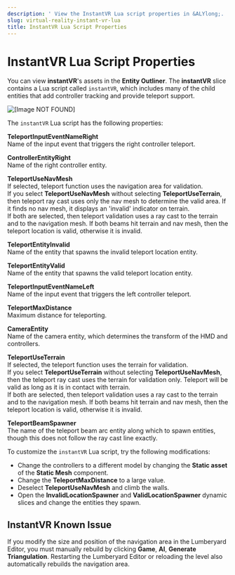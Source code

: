 ```yaml
---
description: ' View the InstantVR Lua script properties in &ALYlong;. '
slug: virtual-reality-instant-vr-lua
title: InstantVR Lua Script Properties
---
```

# InstantVR Lua Script Properties<a name="virtual-reality-instant-vr-lua"></a>

You can view **instantVR**'s assets in the **Entity Outliner**\. The **instantVR** slice contains a Lua script called `instantVR`, which includes many of the child entities that add controller tracking and provide teleport support\.

![\[Image NOT FOUND\]](/images/userguide/vr/virtual-reality-instant-vr-outliner.png)

The `instantVR` Lua script has the following properties:

**TeleportInputEventNameRight**  
Name of the input event that triggers the right controller teleport\.

**ControllerEntityRight**  
Name of the right controller entity\.

**TeleportUseNavMesh**  
If selected, teleport function uses the navigation area for validation\.  
If you select **TeleportUseNavMesh** without selecting **TeleportUseTerrain**, then teleport ray cast uses only the nav mesh to determine the valid area\. If it finds no nav mesh, it displays an 'invalid' indicator on terrain\.  
If both are selected, then teleport validation uses a ray cast to the terrain and to the navigation mesh\. If both beams hit terrain and nav mesh, then the teleport location is valid, otherwise it is invalid\.

**TeleportEntityInvalid**  
Name of the entity that spawns the invalid teleport location entity\.

**TeleportEntityValid**  
Name of the entity that spawns the valid teleport location entity\.

**TeleportInputEventNameLeft**  
Name of the input event that triggers the left controller teleport\.

**TeleportMaxDistance**  
Maximum distance for teleporting\.

**CameraEntity**  
Name of the camera entity, which determines the transform of the HMD and controllers\.

**TeleportUseTerrain**  
If selected, the teleport function uses the terrain for validation\.  
If you select **TeleportUseTerrain** without selecting **TeleportUseNavMesh**, then the teleport ray cast uses the terrain for validation only\. Teleport will be valid as long as it is in contact with terrain\.  
If both are selected, then teleport validation uses a ray cast to the terrain and to the navigation mesh\. If both beams hit terrain and nav mesh, then the teleport location is valid, otherwise it is invalid\.

**TeleportBeamSpawner**  
The name of the teleport beam arc entity along which to spawn entities, though this does not follow the ray cast line exactly\.

To customize the `instantVR` Lua script, try the following modifications:
+ Change the controllers to a different model by changing the **Static asset** of the **Static Mesh** component\.
+ Change the **TeleportMaxDistance** to a large value\.
+ Deselect **TeleportUseNavMesh** and climb the walls\.
+ Open the **InvalidLocationSpawner** and **ValidLocationSpawner** dynamic slices and change the entities they spawn\.

## InstantVR Known Issue<a name="virtual-reality-instant-vr-knownissues"></a>

If you modify the size and position of the navigation area in the Lumberyard Editor, you must manually rebuild by clicking **Game**, **AI**, **Generate Triangulation**\. Restarting the Lumberyard Editor or reloading the level also automatically rebuilds the navigation area\.